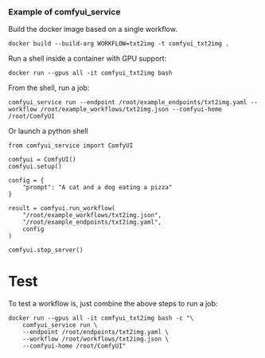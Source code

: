 ### Example of comfyui_service

Build the docker image based on a single workflow.

    docker build --build-arg WORKFLOW=txt2img -t comfyui_txt2img .

Run a shell inside a container with GPU support:

    docker run --gpus all -it comfyui_txt2img bash

From the shell, run a job:

    comfyui_service run --endpoint /root/example_endpoints/txt2img.yaml --workflow /root/example_workflows/txt2img.json --comfyui-home /root/ComfyUI

Or launch a python shell

```
from comfyui_service import ComfyUI

comfyui = ComfyUI()
comfyui.setup()

config = {
    "prompt": "A cat and a dog eating a pizza"
}

result = comfyui.run_workflow(
    "/root/example_workflows/txt2img.json", 
    "/root/example_endpoints/txt2img.yaml", 
    config
) 

comfyui.stop_server()
```

# Test

To test a workflow is, just combine the above steps to run a job:

    docker run --gpus all -it comfyui_txt2img bash -c "\
        comfyui_service run \
        --endpoint /root/endpoints/txt2img.yaml \
        --workflow /root/workflows/txt2img.json \
        --comfyui-home /root/ComfyUI"
